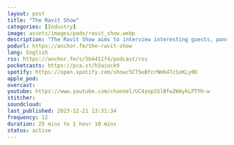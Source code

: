 ```yaml
---
layout: post
title: "The Ravit Show"
categories: [Industry]
image: assets/images/pods/ravit_show.webp
description: "The Ravit Show aims to interview interesting guests, panels, companies and help the community to gain valuable insights!"
podurl: https://anchor.fm/the-ravit-show
lang: English
rss: https://anchor.fm/s/5b4411f4/podcast/rss
pocketcasts: https://pca.st/h3aiock9
spotify: https://open.spotify.com/show/5CT5eBfcrNmb4TcSoKLy0D
apple_pod:
overcast:
youtube: https://www.youtube.com/channel/UC4yopSSlBfw2WAykLPTYH-w
stitcher:
soundcloud:
last_published: 2023-12-21 13:31:34
frequency: 12
duration: 25 mins to 1 hour 10 mins
status: active
---
```

